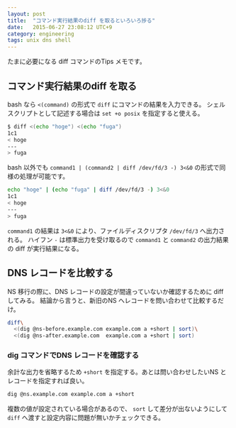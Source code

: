 ```yaml
---
layout: post
title:  "コマンド実行結果のdiff を取るといろいろ捗る"
date:   2015-06-27 23:08:12 UTC+9
category: engineering
tags: unix dns shell
---
```


たまに必要になる diff コマンドのTips メモです。

## コマンド実行結果のdiff を取る

bash なら `<(command)` の形式で `diff` にコマンドの結果を入力できる。
シェルスクリプトとして記述する場合は `set +o posix` を指定すると使える。

```sh
$ diff <(echo "hoge") <(echo "fuga")
1c1
< hoge
---
> fuga
```

bash 以外でも `command1 | (command2 | diff /dev/fd/3 -) 3<&0` の形式で同様の処理が可能です。

```sh
echo "hoge" | (echo "fuga" | diff /dev/fd/3 -) 3<&0
1c1
< hoge
---
> fuga
```

`command1` の結果は `3<&0` により、ファイルディスクリプタ `/dev/fd/3` へ出力される。
ハイフン `-` は標準出力を受け取るので `command1` と `command2` の出力結果の diff が実行結果になる。

## DNS レコードを比較する

NS 移行の際に、DNS レコードの設定が間違っていないか確認するために diff してみる。
結論から言うと、新旧のNS へレコードを問い合わせて比較するだけ。

```sh
diff\
  <(dig @ns-before.example.com example.com a +short | sort)\
  <(dig @ns-after.example.com  example.com a +short | sort)
```

### dig コマンドでDNS レコードを確認する

余計な出力を省略するため `+short` を指定する。あとは問い合わせしたいNS とレコードを指定すれば良い。

```sh
dig @ns.example.com example.com a +short
```

複数の値が設定されている場合があるので、 `sort` して差分が出ないようにして `diff` へ渡すと設定内容に問題が無いかチェックできる。
